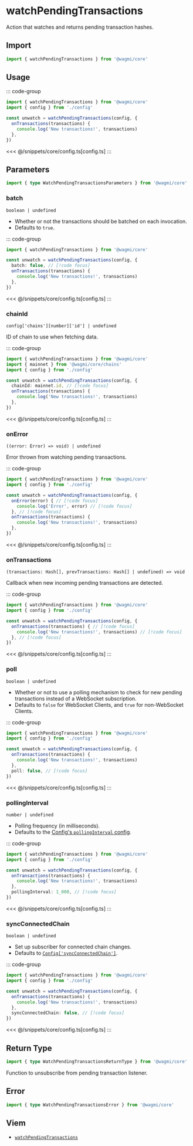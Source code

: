 

# watchPendingTransactions

Action that watches and returns pending transaction hashes.

## Import

```ts
import { watchPendingTransactions } from '@wagmi/core'
```

## Usage

::: code-group
```ts [index.ts]
import { watchPendingTransactions } from '@wagmi/core'
import { config } from './config'

const unwatch = watchPendingTransactions(config, {
  onTransactions(transactions) {
    console.log('New transactions!', transactions)
  },
})
```
<<< @/snippets/core/config.ts[config.ts]
:::

## Parameters

```ts
import { type WatchPendingTransactionsParameters } from '@wagmi/core'
```

### batch

`boolean | undefined`

- Whether or not the transactions should be batched on each invocation.
- Defaults to `true`.

::: code-group
```ts [index.ts]
import { watchPendingTransactions } from '@wagmi/core'

const unwatch = watchPendingTransactions(config, {
  batch: false, // [!code focus]
  onTransactions(transactions) {
    console.log('New transactions!', transactions)
  },
})
```
<<< @/snippets/core/config.ts[config.ts]
:::

### chainId

`config['chains'][number]['id'] | undefined`

ID of chain to use when fetching data.

::: code-group
```ts [index.ts]
import { watchPendingTransactions } from '@wagmi/core'
import { mainnet } from '@wagmi/core/chains'
import { config } from './config'

const unwatch = watchPendingTransactions(config, {
  chainId: mainnet.id, // [!code focus]
  onTransactions(transactions) {
    console.log('New transactions!', transactions)
  },
})
```
<<< @/snippets/core/config.ts[config.ts]
:::

### onError

`((error: Error) => void) | undefined`

Error thrown from watching pending transactions.

::: code-group
```ts [index.ts]
import { watchPendingTransactions } from '@wagmi/core'
import { config } from './config'

const unwatch = watchPendingTransactions(config, {
  onError(error) { // [!code focus]
    console.log('Error', error) // [!code focus]
  }, // [!code focus]
  onTransactions(transactions) {
    console.log('New transactions!', transactions)
  },
})
```
<<< @/snippets/core/config.ts[config.ts]
:::

### onTransactions

`(transactions: Hash[], prevTransactions: Hash[] | undefined) => void`

Callback when new incoming pending transactions are detected.

::: code-group
```ts [index.ts]
import { watchPendingTransactions } from '@wagmi/core'
import { config } from './config'

const unwatch = watchPendingTransactions(config, {
  onTransactions(transactions) { // [!code focus]
    console.log('New transactions!', transactions) // [!code focus]
  }, // [!code focus]
})
```
<<< @/snippets/core/config.ts[config.ts]
:::

### poll

`boolean | undefined`

- Whether or not to use a polling mechanism to check for new pending transactions instead of a WebSocket subscription.
- Defaults to `false` for WebSocket Clients, and `true` for non-WebSocket Clients.

::: code-group
```ts [index.ts]
import { watchPendingTransactions } from '@wagmi/core'
import { config } from './config'

const unwatch = watchPendingTransactions(config, {
  onTransactions(transactions) {
    console.log('New transactions!', transactions)
  },
  poll: false, // [!code focus]
})
```
<<< @/snippets/core/config.ts[config.ts]
:::

### pollingInterval

`number | undefined`

- Polling frequency (in milliseconds).
- Defaults to the [Config's `pollingInterval` config](/core/api/createConfig#pollinginterval).

::: code-group
```ts [index.ts]
import { watchPendingTransactions } from '@wagmi/core'
import { config } from './config'

const unwatch = watchPendingTransactions(config, {
  onTransactions(transactions) {
    console.log('New transactions!', transactions)
  },
  pollingInterval: 1_000, // [!code focus]
})
```
<<< @/snippets/core/config.ts[config.ts]
:::

### syncConnectedChain

`boolean | undefined`

- Set up subscriber for connected chain changes.
- Defaults to [`Config['syncConnectedChain']`](/core/api/createConfig#syncconnectedchain).

::: code-group
```ts [index.ts]
import { watchPendingTransactions } from '@wagmi/core'
import { config } from './config'

const unwatch = watchPendingTransactions(config, {
  onTransactions(transactions) {
    console.log('New transactions!', transactions)
  },
  syncConnectedChain: false, // [!code focus]
})
```
<<< @/snippets/core/config.ts[config.ts]
:::

## Return Type

```ts
import { type WatchPendingTransactionsReturnType } from '@wagmi/core'
```

Function to unsubscribe from pending transaction listener.

## Error

```ts
import { type WatchPendingTransactionsError } from '@wagmi/core'
```

## Viem

- [`watchPendingTransactions`](https://viem.sh/docs/actions/public/watchPendingTransactions.html)
